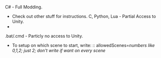 C# - Full Modding.
 - Check out other stuff for instructions.
C, Python, Lua - Partial Access to Unity.
 - 
.bat/.cmd - Particly no access to Unity.
 - To setup on which scene to start, write:
    :: allowedScenes=*numbers like 0,1,2; just 2; don't write if want on every scene*
